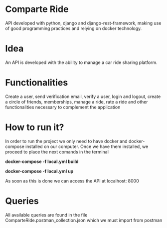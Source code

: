 # Comparte Ride
API developed with python, django and django-rest-framework, making use of good programming practices and relying on docker technology.

# Idea
An API is developed with the ability to manage a car ride sharing platform.

# Functionalities
Create a user, send verification email, verify a user, login and logout, create a circle of friends, memberships, manage a ride, rate a ride and other functionalities necessary to complement the application

# How to run it?
In order to run the project we only need to have docker and docker-compose installed on our computer.
Once we have them installed, we proceed to place the next comands in the terminal

**docker-compose -f local.yml build**

**docker-compose -f local.yml up**

As soon as this is done we can access the API at localhost: 8000

# Queries

All available queries are found in the file ComparteRide.postman_collection.json which we must import from postman
